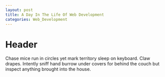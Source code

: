 ```yaml
---
layout: post
title: A Day In The Life Of Web Development
categories: Web_Development
---
```


# Header

Chase mice run in circles yet mark territory sleep on keyboard. Claw drapes. Intently sniff hand burrow under covers for behind the couch but inspect anything brought into the house.
